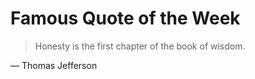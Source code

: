 # Famous Quote of the Week

> Honesty is the first chapter of the book of wisdom.

— Thomas Jefferson
